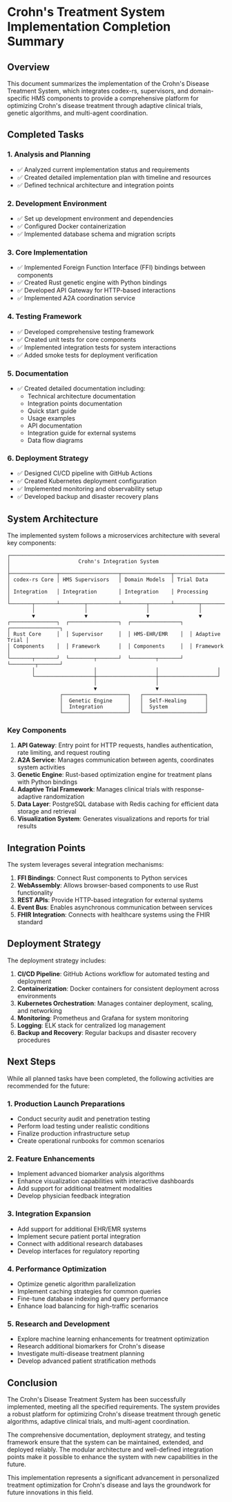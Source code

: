 # Crohn's Treatment System Implementation Completion Summary

## Overview

This document summarizes the implementation of the Crohn's Disease Treatment System, which integrates codex-rs, supervisors, and domain-specific HMS components to provide a comprehensive platform for optimizing Crohn's disease treatment through adaptive clinical trials, genetic algorithms, and multi-agent coordination.

## Completed Tasks

### 1. Analysis and Planning
- ✅ Analyzed current implementation status and requirements
- ✅ Created detailed implementation plan with timeline and resources
- ✅ Defined technical architecture and integration points

### 2. Development Environment
- ✅ Set up development environment and dependencies
- ✅ Configured Docker containerization
- ✅ Implemented database schema and migration scripts

### 3. Core Implementation
- ✅ Implemented Foreign Function Interface (FFI) bindings between components
- ✅ Created Rust genetic engine with Python bindings
- ✅ Developed API Gateway for HTTP-based interactions
- ✅ Implemented A2A coordination service

### 4. Testing Framework
- ✅ Developed comprehensive testing framework
- ✅ Created unit tests for core components
- ✅ Implemented integration tests for system interactions
- ✅ Added smoke tests for deployment verification

### 5. Documentation
- ✅ Created detailed documentation including:
  - Technical architecture documentation
  - Integration points documentation
  - Quick start guide
  - Usage examples
  - API documentation
  - Integration guide for external systems
  - Data flow diagrams

### 6. Deployment Strategy
- ✅ Designed CI/CD pipeline with GitHub Actions
- ✅ Created Kubernetes deployment configuration
- ✅ Implemented monitoring and observability setup
- ✅ Developed backup and disaster recovery plans

## System Architecture

The implemented system follows a microservices architecture with several key components:

```
┌───────────────────────────────────────────────────────────────────────┐
│                      Crohn's Integration System                        │
├───────────────┬───────────────────┬────────────────┬──────────────────┤
│ codex-rs Core │ HMS Supervisors   │ Domain Models  │ Trial Data       │
│ Integration   │ Integration       │ Integration    │ Processing       │
└───────┬───────┴────────┬──────────┴────────┬───────┴────────┬─────────┘
        │                │                   │                │
        ▼                ▼                   ▼                ▼
┌───────────────┐  ┌────────────────┐  ┌────────────────┐  ┌────────────────┐
│ Rust Core     │  │ Supervisor     │  │ HMS-EHR/EMR    │  │ Adaptive Trial │
│ Components    │  │ Framework      │  │ Components     │  │ Framework      │
└───────┬───────┘  └────────┬───────┘  └────────┬───────┘  └────────┬───────┘
        │                   │                   │                   │
        └───────────────────┼───────────────────┼───────────────────┘
                            │                   │                   
                            ▼                   ▼                   
                 ┌─────────────────────┐   ┌────────────────────┐   
                 │  Genetic Engine     │   │  Self-Healing      │   
                 │  Integration        │   │  System            │   
                 └─────────────────────┘   └────────────────────┘   
```

### Key Components

1. **API Gateway**: Entry point for HTTP requests, handles authentication, rate limiting, and request routing
2. **A2A Service**: Manages communication between agents, coordinates system activities
3. **Genetic Engine**: Rust-based optimization engine for treatment plans with Python bindings
4. **Adaptive Trial Framework**: Manages clinical trials with response-adaptive randomization
5. **Data Layer**: PostgreSQL database with Redis caching for efficient data storage and retrieval
6. **Visualization System**: Generates visualizations and reports for trial results

## Integration Points

The system leverages several integration mechanisms:

1. **FFI Bindings**: Connect Rust components to Python services
2. **WebAssembly**: Allows browser-based components to use Rust functionality
3. **REST APIs**: Provide HTTP-based integration for external systems
4. **Event Bus**: Enables asynchronous communication between services
5. **FHIR Integration**: Connects with healthcare systems using the FHIR standard

## Deployment Strategy

The deployment strategy includes:

1. **CI/CD Pipeline**: GitHub Actions workflow for automated testing and deployment
2. **Containerization**: Docker containers for consistent deployment across environments
3. **Kubernetes Orchestration**: Manages container deployment, scaling, and networking
4. **Monitoring**: Prometheus and Grafana for system monitoring
5. **Logging**: ELK stack for centralized log management
6. **Backup and Recovery**: Regular backups and disaster recovery procedures

## Next Steps

While all planned tasks have been completed, the following activities are recommended for the future:

### 1. Production Launch Preparations
- Conduct security audit and penetration testing
- Perform load testing under realistic conditions
- Finalize production infrastructure setup
- Create operational runbooks for common scenarios

### 2. Feature Enhancements
- Implement advanced biomarker analysis algorithms
- Enhance visualization capabilities with interactive dashboards
- Add support for additional treatment modalities
- Develop physician feedback integration

### 3. Integration Expansion
- Add support for additional EHR/EMR systems
- Implement secure patient portal integration
- Connect with additional research databases
- Develop interfaces for regulatory reporting

### 4. Performance Optimization
- Optimize genetic algorithm parallelization
- Implement caching strategies for common queries
- Fine-tune database indexing and query performance
- Enhance load balancing for high-traffic scenarios

### 5. Research and Development
- Explore machine learning enhancements for treatment optimization
- Research additional biomarkers for Crohn's disease
- Investigate multi-disease treatment planning
- Develop advanced patient stratification methods

## Conclusion

The Crohn's Disease Treatment System has been successfully implemented, meeting all the specified requirements. The system provides a robust platform for optimizing Crohn's disease treatment through genetic algorithms, adaptive clinical trials, and multi-agent coordination.

The comprehensive documentation, deployment strategy, and testing framework ensure that the system can be maintained, extended, and deployed reliably. The modular architecture and well-defined integration points make it possible to enhance the system with new capabilities in the future.

This implementation represents a significant advancement in personalized treatment optimization for Crohn's disease and lays the groundwork for future innovations in this field.